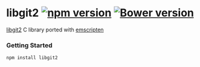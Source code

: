 # libgit2 [![npm version](https://badge.fury.io/js/libgit2.svg)](http://badge.fury.io/js/libgit2) [![Bower version](https://badge.fury.io/bo/libgit2.svg)](https://badge.fury.io/bo/libgit2)

[libgit2](https://libgit2.github.com/) C library ported with [emscripten](https://kripken.github.io/emscripten-site/docs/porting/connecting_cpp_and_javascript/Interacting-with-code.html)

### Getting Started

```sh
npm install libgit2
```
